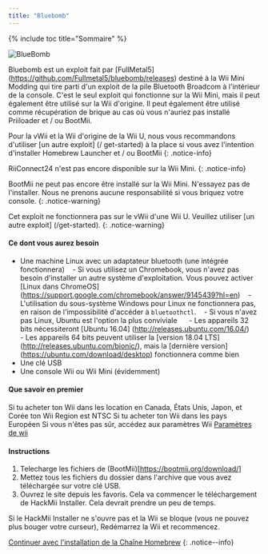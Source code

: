 ```yaml
---
title: "Bluebomb"
---
```

{% include toc title="Sommaire" %}

![BlueBomb](/images/bluebomb.png)

Bluebomb est un exploit fait par [FullMetal5] (https://github.com/Fullmetal5/bluebomb/releases) destiné à la Wii Mini Modding qui tire parti d'un exploit de la pile Bluetooth Broadcom à l'intérieur de la console. C'est le seul exploit qui fonctionne sur la Wii Mini, mais il peut également être utilisé sur la Wii d'origine. Il peut également être utilisé comme récupération de brique au cas où vous n'auriez pas installé Priiloader et / ou BootMii.

Pour la vWii et la Wii d'origine de la Wii U, nous vous recommandons d'utiliser [un autre exploit] (/ get-started) à la place si vous avez l'intention d'installer Homebrew Launcher et / ou BootMii
{: .notice-info}

RiiConnect24 n'est pas encore disponible sur la Wii Mini.
{: .notice-info}

BootMii ne peut pas encore être installé sur la Wii Mini. N'essayez pas de l'installer. Nous ne prenons aucune responsabilité si vous briquez votre console.
{: .notice-warning}

Cet exploit ne fonctionnera pas sur le vWii d'une Wii U. Veuillez utiliser [un autre exploit] (/get-started).
{: .notice-warning}

#### Ce dont vous aurez besoin
- Une machine Linux avec un adaptateur bluetooth (une intégrée fonctionnera)
   - Si vous utilisez un Chromebook, vous n'avez pas besoin d'installer un autre système d'exploitation. Vous pouvez activer [Linux dans ChromeOS] (https://support.google.com/chromebook/answer/9145439?hl=en)
   - L'utilisation du sous-système Windows pour Linux ne fonctionnera pas, en raison de l'impossibilité d'accéder à `bluetoothctl`.
   - Si vous n'avez pas Linux, Ubuntu est l'option la plus conviviale
     - Les appareils 32 bits nécessiteront [Ubuntu 16.04] (http://releases.ubuntu.com/16.04/)
     - Les appareils 64 bits peuvent utiliser la [version 18.04 LTS] (http://releases.ubuntu.com/bionic/), mais la [dernière version] (https://ubuntu.com/download/desktop) fonctionnera comme bien
- Une clé USB
- Une console Wii ou Wii Mini (évidemment)

#### Que savoir en premier
Si tu acheter ton Wii dans les location en Canada, États Unis, Japon, et Corée ton Wii Region est NTSC
Si tu acheter ton Wii dans les pays Européen 
Si vous n'êtes pas sûr, accédez aux paramètres Wii
[Paramètres de wii](images/Wii/Wii-Version-FR.png)

#### Instructions

1. Telecharge les fichiers de (BootMii)[https://bootmii.org/download/]
2. Mettez tous les fichiers du dossier dans l'archive que vous avez téléchargée sur votre clé USB.
3. Ouvrez le site depuis les favoris. Cela va commencer le téléchargement de HackMii Installer. Cela devrait prendre un peu de temps.

Si le HackMii Installer ne s'ouvre pas et la Wii se bloque (vous ne pouvez plus bouger votre curseur), Redémarrez la Wii et recommencez.

[Continuer avec l'installation de la Chaîne Homebrew](hbc)
{: .notice--info}
